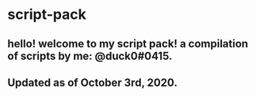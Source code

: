 # script-pack                                                                                                                                        
hello! welcome to my script pack! a compilation of scripts by me: @duck0#0415.
--
Updated as of October 3rd, 2020.
--
